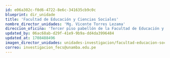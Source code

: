 ```yaml
---
id: e06a302c-f0d6-4722-8e6c-341635cb9c0c
blueprint: dir_unidade
title: 'Facultad de Educación y Ciencias Sociales'
nombre_director_unidades: 'Mg. Vicente Torres Lezama'
direccion_oficina: 'Tercer piso pabellón de la Facultad de Educación y Ciencias Sociales.'
updated_by: 06ac68ab-d29f-41e9-9b9a-dd4da3996484
updated_at: 1708488496
imagen_director_unidades: unidades-investigacion/facultad-educacion-sociales.png
correo: investigacion_fecs@unamba.edu.pe
---
```

